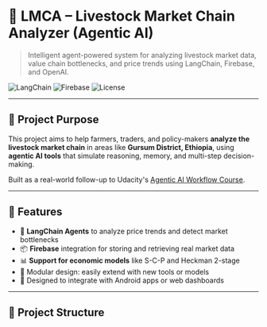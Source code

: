 # 🐐 LMCA – Livestock Market Chain Analyzer (Agentic AI)

> Intelligent agent-powered system for analyzing livestock market data, value chain bottlenecks, and price trends using LangChain, Firebase, and OpenAI.

![LangChain](https://img.shields.io/badge/Agentic%20AI-LangChain-blue?logo=python)
![Firebase](https://img.shields.io/badge/Firebase-Cloud%20Backend-yellow?logo=firebase)
![License](https://img.shields.io/badge/License-MIT-green)

---

## 📌 Project Purpose

This project aims to help farmers, traders, and policy-makers **analyze the livestock market chain** in areas like **Gursum District, Ethiopia**, using **agentic AI tools** that simulate reasoning, memory, and multi-step decision-making.

Built as a real-world follow-up to Udacity's [Agentic AI Workflow Course](https://www.udacity.com/course/ai-agents-with-langchain-and-langgraph--cd13764).

---

## 🚀 Features

- 🤖 **LangChain Agents** to analyze price trends and detect market bottlenecks  
- 📦 **Firebase** integration for storing and retrieving real market data  
- 📊 **Support for economic models** like S-C-P and Heckman 2-stage  
- 🧠 Modular design: easily extend with new tools or models  
- 💬 Designed to integrate with Android apps or web dashboards

---

## 📁 Project Structure
